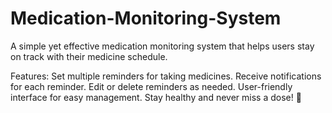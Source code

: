 # Medication-Monitoring-System

A simple yet effective medication monitoring system that helps users stay on track with their medicine schedule.

 Features:
 Set multiple reminders for taking medicines.
 Receive notifications for each reminder.
 Edit or delete reminders as needed.
 User-friendly interface for easy management.
Stay healthy and never miss a dose! 🚀
